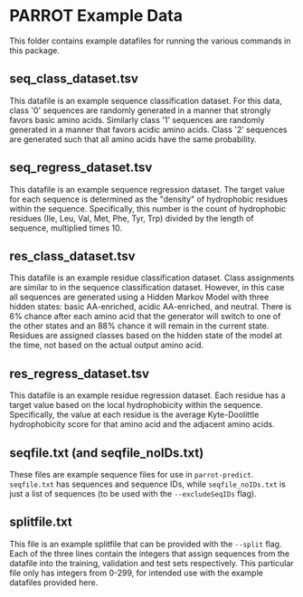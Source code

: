# PARROT Example Data

This folder contains example datafiles for running the various commands in this package.

## seq_class_dataset.tsv

This datafile is an example sequence classification dataset. For this data, class '0' sequences are randomly generated in a manner that strongly favors basic amino acids. Similarly class '1' sequences are randomly generated in a manner that favors acidic amino acids. Class '2' sequences are generated such that all amino acids have the same probability.

## seq_regress_dataset.tsv

This datafile is an example sequence regression dataset. The target value for each sequence is determined as the "density" of hydrophobic residues within the sequence. Specifically, this number is the count of hydrophobic residues (Ile, Leu, Val, Met, Phe, Tyr, Trp) divided by the length of sequence, multiplied times 10.

## res_class_dataset.tsv

This datafile is an example residue classification dataset. Class assignments are similar to in the sequence classification dataset. However, in this case all sequences are generated using a Hidden Markov Model with three hidden states: basic AA-enriched, acidic AA-enriched, and neutral. There is 6% chance after each amino acid that the generator will switch to one of the other states and an 88% chance it will remain in the current state. Residues are assigned classes based on the hidden state of the model at the time, not based on the actual output amino acid.

## res_regress_dataset.tsv

This datafile is an example residue regression dataset. Each residue has a target value based on the local hydrophobicity within the sequence. Specifically, the value at each residue is the average Kyte-Doolittle hydrophobicity score for that amino acid and the adjacent amino acids.

## seqfile.txt (and seqfile_noIDs.txt)

These files are example sequence files for use in ``parrot-predict``. `seqfile.txt` has sequences and sequence IDs, while `seqfile_noIDs.txt` is just a list of sequences (to be used with the ``--excludeSeqIDs`` flag).

## splitfile.txt

This file is an example splitfile that can be provided with the ``--split`` flag. Each of the three lines contain the integers that assign sequences from the datafile into the training, validation and test sets respectively. This particular file only has integers from 0-299, for intended use with the example datafiles provided here.